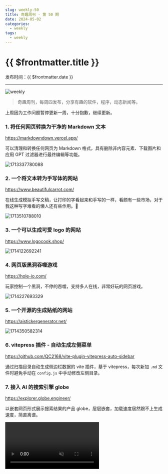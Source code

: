 ```yaml
---
slug: weekly-50
title: 奇趣周刊 - 第 50 期
date: 2024-05-02
categories:
  - weekly
tags:
  - weekly
---
```


# {{ $frontmatter.title }}

发布时间：{{ $frontmatter.date }}

---

![weekly](https://imgurl.zishu.me/weekly.webp)

> 奇趣周刊，每周四发布，分享有趣的软件，程序，动态新闻等。

上周因为工作问题暂停更新一周，十分抱歉，继续更新。

### 1. 将任何网页转换为干净的 Markdown 文本

https://markdowndown.vercel.app/

可以清理和转换任何网页为 Markdown 格式，具有删除非内容元素、下载图片和应用 GPT 过滤器进行最终编辑等功能。

![1713337780088](https://imgurl.zishu.me/2024/04/1713337780088.webp)

### 2. 一个将文本转为手写体的网站

https://www.beautifulcarrot.com/

在线生成模拟手写文稿，让打印的字看起来和手写的一样，看颇有一些市场，对于我这种写字难看的懒人还有些作用。🧐

![1713510788010](https://imgurl.zishu.me/2024/04/1713510788010.webp)

### 3. 一个可以生成可爱 logo 的网站

https://www.logocook.shop/

![1714122692241](https://imgurl.zishu.me/2024/04/1714122692241.webp)

### 4. 网页版黑洞吞噬游戏

https://hole-io.com/

玩家控制一个黑洞，不停的吞噬，支持多人在线，非常好玩的网页游戏。

![1714227693329](https://imgurl.zishu.me/2024/04/1714227693329.png)

### 5. 一个开源的生成贴纸的网站

https://aistickergenerator.net/

![1714350582314](https://imgurl.zishu.me/2024/04/1714350582314.webp)

### 6. vitepress 插件 - 自动生成左侧菜单

https://github.com/QC2168/vite-plugin-vitepress-auto-sidebar

通过扫描目录自动生成侧边栏数据的 vite 插件，基于 vitepress，每次新加 `.md` 文件时避免手动在 `config.js` 中手动修改左侧目录。

### 7. 接入 AI 的搜索引擎 globe

https://explorer.globe.engineer/

以嵌套网页形式展示搜索结果的产品 globe，层层嵌套，加载速度居然跟不上生成速度，简直离谱。

<video src="https://video-r2.zishu.me/1714449077268.mp4" controls muted></video>